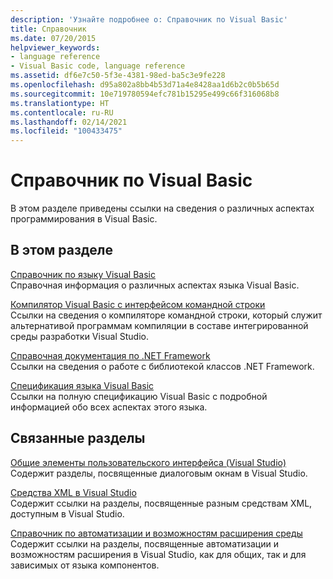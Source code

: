 ```yaml
---
description: 'Узнайте подробнее о: Справочник по Visual Basic'
title: Справочник
ms.date: 07/20/2015
helpviewer_keywords:
- language reference
- Visual Basic code, language reference
ms.assetid: df6e7c50-5f3e-4381-98ed-ba5c3e9fe228
ms.openlocfilehash: d95a802a8bb4b53d71a4e8428aa1d6b2c0b5b65d
ms.sourcegitcommit: 10e719780594efc781b15295e499c66f316068b8
ms.translationtype: HT
ms.contentlocale: ru-RU
ms.lasthandoff: 02/14/2021
ms.locfileid: "100433475"
---
```

# <a name="reference-visual-basic"></a>Справочник по Visual Basic

В этом разделе приведены ссылки на сведения о различных аспектах программирования в Visual Basic.  
  
## <a name="in-this-section"></a>В этом разделе  

 [Справочник по языку Visual Basic](../language-reference/index.md)  
 Справочная информация о различных аспектах языка Visual Basic.  
  
 [Компилятор Visual Basic с интерфейсом командной строки](command-line-compiler/index.md)  
 Ссылки на сведения о компиляторе командной строки, который служит альтернативой программам компиляции в составе интегрированной среды разработки Visual Studio.  
  
 [Справочная документация по .NET Framework](net-framework-reference-information.md)  
 Ссылки на сведения о работе с библиотекой классов .NET Framework.  
  
 [Спецификация языка Visual Basic](language-specification/index.md)  
 Ссылки на полную спецификацию Visual Basic с подробной информацией обо всех аспектах этого языка.  
  
## <a name="related-sections"></a>Связанные разделы  

 [Общие элементы пользовательского интерфейса (Visual Studio)](/visualstudio/ide/reference/general-user-interface-elements-visual-studio)  
 Содержит разделы, посвященные диалоговым окнам в Visual Studio.  
  
 [Средства XML в Visual Studio](/visualstudio/xml-tools/xml-tools-in-visual-studio)  
 Содержит ссылки на разделы, посвященные разным средствам XML, доступным в Visual Studio.  
  
 [Справочник по автоматизации и возможностям расширения среды](/visualstudio/extensibility/extensibility-in-visual-studio?view=vs-2015)  
 Содержит ссылки на разделы, посвященные автоматизации и возможностям расширения в Visual Studio, как для общих, так и для зависимых от языка компонентов.
